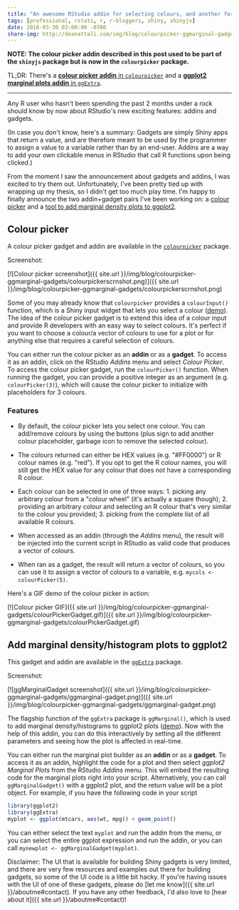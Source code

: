 ```yaml
---
title: "An awesome RStudio addin for selecting colours, and another for adding marginal density plots to ggplot2"
tags: [professional, rstats, r, r-bloggers, shiny, shinyjs]
date: 2016-03-30 03:00:00 -0700
share-img: http://deanattali.com/img/blog/colourpicker-ggmarginal-gadgets/colourpickerscrnshot.png
---
```


**NOTE: The colour picker addin described in this post used to be part of the `shinyjs` package but is now in the `colourpicker` package.**

TL;DR: There's a [**colour picker addin** in `colourpicker`](https://github.com/daattali/colourpicker#to-select-colours-to-use-in-your-r-code-colourpicker) and a [**ggplot2 marginal plots addin** in `ggExtra`](https://github.com/daattali/ggExtra#marginal-plots-rstudio-addingadget).

---

Any R user who hasn't been spending the past 2 months under a rock should know by now about RStudio's new exciting features: addins and gadgets.

(In case you don't know, here's a summary: Gadgets are simply Shiny apps that return a value, and are therefore meant to be used by the programmer to assign a value to a variable rather than by an end-user.  Addins are a way to add your own clickable menus in RStudio that call R functions upon being clicked.)

From the moment I saw the announcement about gadgets and addins, I was excited to try them out. Unfortunately, I've been pretty tied up with wrapping up my thesis, so I didn't get too much play time.  I'm happy to finally announce the two addin+gadget pairs I've been working on: a [colour picker](#colour-picker) and a [tool to add marginal density plots to ggplot2](#add-marginal-densityhistogram-plots-to-ggplot2).

## Colour picker

A colour picker gadget and addin are available in the [`colourpicker`](https://github.com/daattali/colourpicker) package.

Screenshot:

[![Colour picker screenshot]({{ site.url }}/img/blog/colourpicker-ggmarginal-gadgets/colourpickerscrnshot.png)]({{ site.url }}/img/blog/colourpicker-ggmarginal-gadgets/colourpickerscrnshot.png)

Some of you may already know that `colourpicker` provides a `colourInput()` function, which is a Shiny input widget that lets you select a colour ([demo](http://daattali.com/shiny/colourInput/)).  The idea of the colour picker gadget is to extend this idea of a colour input and provide R developers with an easy way to select colours. It's perfect if you want to choose a colour/a vector of colours to use for a plot or for anything else that requires a careful selection of colours.

You can either run the colour picker as an **addin** or as a **gadget**.  To access it as an addin, click on the RStudio *Addins* menu and select *Colour Picker*. To access the colour picker gadget, run the `colourPicker()` function. When running the gadget, you can provide a positive integer as an argument (e.g. `colourPicker(3)`), which will cause the colour picker to initialize with placeholders for 3 colours.

### Features

- By default, the colour picker lets you select one colour. You can add/remove colours by using the buttons (plus sign to add another colour placeholder, garbage icon to remove the selected colour).

- The colours returned can either be HEX values (e.g. "#FF0000") or R colour names (e.g. "red"). If you opt to get the R colour names, you will still get the HEX value for any colour that does not have a corresponding R colour. 

- Each colour can be selected in one of three ways: 1. picking any arbitrary colour from a "colour wheel" (it's actually a square though); 2. providing an arbitrary colour and selecting an R colour that's very similar to the colour you provided; 3. picking from the complete list of all available R colours.

- When accessed as an addin (through the *Addins* menu), the result will be injected into the current script in RStudio as valid code that produces a vector of colours.

- When ran as a gadget, the result will return a vector of colours, so you can use it to assign a vector of colours to a variable, e.g. `mycols <- colourPicker(5)`.


Here's a GIF demo of the colour picker in action:

[![Colour picker GIF]({{ site.url }}/img/blog/colourpicker-ggmarginal-gadgets/colourPickerGadget.gif)]({{ site.url }}/img/blog/colourpicker-ggmarginal-gadgets/colourPickerGadget.gif)

## Add marginal density/histogram plots to ggplot2

This gadget and addin are available in the [`ggExtra`](https://github.com/daattali/ggExtra) package.

Screenshot:

[![ggMarginalGadget screenshot]({{ site.url }}/img/blog/colourpicker-ggmarginal-gadgets/ggmarginal-gadget.png)]({{ site.url }}/img/blog/colourpicker-ggmarginal-gadgets/ggmarginal-gadget.png)

The flagship function of the `ggExtra` package is `ggMarginal()`, which is used to add marginal density/histograms to ggplot2 plots ([demo](http://daattali.com/shiny/ggExtra-ggMarginal-demo/)). Now with the help of this addin, you can do this interactively by setting all the different parameters and seeing how the plot is affected in real-time.

You can either run the marginal plot builder as an **addin** or as a **gadget**.  To access it as an addin, highlight the code for a plot and then select *ggplot2 Marginal Plots* from the RStudio *Addins* menu.  This will embed the resulting code for the marginal plots right into your script. Alternatively, you can call `ggMarginalGadget()` with a ggplot2 plot, and the return value will be a plot object.  For example, if you have the following code in your script

```r
library(ggplot2)
library(ggExtra)
myplot <- ggplot(mtcars, aes(wt, mpg)) + geom_point()
```

You can either select the text `myplot` and run the addin from the menu, or you can select the entire ggplot expression and run the addin, or you can call `mynewplot <- ggMarginalGadget(myplot)`. 

Disclaimer: The UI that is available for building Shiny gadgets is very limited, and there are very few resources and examples out there for building gadgets, so some of the UI code is a little bit hacky. If you're having issues with the UI of one of these gadgets, please do [let me know]({{ site.url }}/aboutme#contact).  If you have any other feedback, I'd also love to [hear about it]({{ site.url }}/aboutme#contact)!
